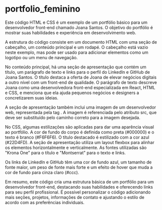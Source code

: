 <h1>portfolio_feminino</h1>
Este código HTML e CSS é um exemplo de um portfólio básico para um desenvolvedor front-end chamado Joana Santos. O objetivo do portfólio é mostrar suas habilidades e experiência em desenvolvimento web.

A estrutura do código consiste em um documento HTML com uma seção de cabeçalho, um conteúdo principal e um rodapé. O cabeçalho está vazio neste exemplo, mas pode ser usado para adicionar elementos como um logotipo ou um menu de navegação.

No conteúdo principal, há uma seção de apresentação que contém um título, um parágrafo de texto e links para o perfil do LinkedIn e GitHub de Joana Santos. O título destaca a oferta de Joana de elevar negócios digitais a outro nível com um front-end de qualidade. O parágrafo de texto descreve Joana como uma desenvolvedora front-end especializada em React, HTML e CSS, e menciona que ela ajuda pequenos negócios e designers a concretizarem suas ideias.

A seção de apresentação também inclui uma imagem de um desenvolvedor web, representada pela tag <img>. A imagem é referenciada pelo atributo src, que deve ser substituído pelo caminho correto para a imagem desejada.

No CSS, algumas estilizações são aplicadas para dar uma aparência visual ao portfólio. A cor de fundo do corpo é definida como preta (#000000) e o texto é branco (#F6F6F6). O título destacado é estilizado com a cor azul (#22D4FD). A seção de apresentação utiliza um layout flexbox para alinhar os elementos horizontalmente e verticalmente. As fontes utilizadas são "Krona One" para o título e "Montserrat" para o texto e links.

Os links de LinkedIn e GitHub têm uma cor de fundo azul, um tamanho de fonte maior, um peso de fonte mais forte e um efeito de hover que muda a cor de fundo para cinza claro (#ccc).

Em resumo, este código cria uma estrutura básica de um portfólio para um desenvolvedor front-end, destacando suas habilidades e oferecendo links para seu perfil profissional. É possível personalizar o código adicionando mais seções, projetos, informações de contato e ajustando o estilo de acordo com as preferências individuais.
